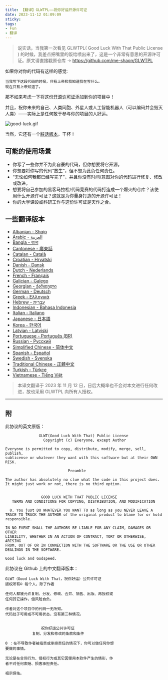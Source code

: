 ```yaml
---
title: 【翻译】GLWTPL——祝你好运开源许可证
date: 2023-11-12 01:09:09
sticky:
tags:
- Fun
- 翻译
---
```


> 说实话，当我第一次看见 GLWTPL( Good Luck With That Public License ) 的时候，我差点把嘴里的饭给喷出来了，这是一个非常有意思的开源许可证。原文请直接戳原仓库 -> https://github.com/me-shaon/GLWTPL

如果你对你的代码有这样的感觉:

```
当我写下这段代码的时候，只有上帝和我知道我在写什么。
现在只有上帝知道了。
```

那不如来考虑一下将这份[开源许可证](https://github.com/me-shaon/GLWTPL/blob/master/LICENSE)添加到你的项目中！

并且，祝你未来的自己、人类同胞、外星人或人工智能机器人（可以编码并会毁灭人类）——实际上是任何敢于参与你的项目的人好运。

![good-luck.gif](https://r2-reverse.5435486.xyz/uploads/2024/08/12/654fb6e4581bf.gif)

当然，它还有一个[脏话版本](https://github.com/me-shaon/GLWTPL/blob/master/NSFW_LICENSE)。干杯！

## 可能的使用场景

- 你写了一些你并不为此自豪的代码，但你想要将它开源。
- 你想要将你写的代码“放生”，但不想为此负任何责任。
- “无论如何我都已经写完了”，并且你没有时间/意图对你的代码进行修复、修改或改进。
- 想要将自己参加的黑客马拉松/代码竞赛的代码打造成一个爆火的仓库？该使用什么开源许可证？这就是为你量身打造的开源许可证！
- 你的大学课设或科研工作与这份许可证是天作之合。

## 一些翻译版本

- [Albanian - Shqip](https://github.com/me-shaon/GLWTPL/blob/master/translations/LICENSE_al-AL)
- [Arabic - العربية](https://github.com/me-shaon/GLWTPL/blob/master/translations/LICENSE_ar-AR)
- [Bangla - বাংলা](https://github.com/me-shaon/GLWTPL/blob/master/translations/LICENSE_bn-BN)
- [Cantonese - 廣東話](https://github.com/me-shaon/GLWTPL/blob/master/translations/LICENSE_zh-HK)
- [Catalan - Català](https://github.com/me-shaon/GLWTPL/blob/master/translations/LICENSE_cat-CAT)
- [Croatian - Hrvatski](https://github.com/me-shaon/GLWTPL/blob/master/translations/LICENSE_hr-HR)
- [Danish - Dansk](https://github.com/me-shaon/GLWTPL/blob/master/translations/LICENSE_da-DK)
- [Dutch - Nederlands](https://github.com/me-shaon/GLWTPL/blob/master/translations/LICENSE_nl-NL)
- [French - Français](https://github.com/me-shaon/GLWTPL/blob/master/translations/LICENSE_fr-FR)
- [Galician - Galego](https://github.com/me-shaon/GLWTPL/blob/master/translations/NSFW_LICENSE_gl-GL)
- [Georgian - ქართული](https://github.com/me-shaon/GLWTPL/blob/master/translations/LICENSE_ka-GE)
- [German - Deutsch](https://github.com/me-shaon/GLWTPL/blob/master/translations/LICENSE_de-DE)
- [Greek - Ελληνικά](https://github.com/me-shaon/GLWTPL/blob/master/translations/LICENSE_gr-GR)
- [Hebrew - עברית](https://github.com/me-shaon/GLWTPL/blob/master/translations/LICENSE_he-HE)
- [Indonesian - Bahasa Indonesia](https://github.com/me-shaon/GLWTPL/blob/master/translations/LICENSE_id-ID)
- [Italian - Italiano](https://github.com/me-shaon/GLWTPL/blob/master/translations/LICENSE_it-IT)
- [Japanese - 日本語](https://github.com/me-shaon/GLWTPL/blob/master/translations/LICENSE_ja-JP)
- [Korea - 한국어](https://github.com/me-shaon/GLWTPL/blob/master/translations/LICENSE_ko-KR)
- [Latvian - Latviski](https://github.com/me-shaon/GLWTPL/blob/master/translations/LICENSE_lv-LV)
- [Portuguese - Português (BR)](https://github.com/me-shaon/GLWTPL/blob/master/translations/LICENSE_pt-BR)
- [Russian - Русский](https://github.com/me-shaon/GLWTPL/blob/master/translations/LICENSE_ru-RU)
- [Simplified Chinese - 简体中文](https://github.com/me-shaon/GLWTPL/blob/master/translations/LICENSE_zh-CN)
- [Spanish - Español](https://github.com/me-shaon/GLWTPL/blob/master/translations/LICENSE_es-ES)
- [Swedish - Svenska](https://github.com/me-shaon/GLWTPL/blob/master/translations/LICENSE_sv-SE)
- [Traditional Chinese - 正體中文](https://github.com/me-shaon/GLWTPL/blob/master/translations/LICENSE_zh-TW)
- [Turkish - Türkçe](https://github.com/me-shaon/GLWTPL/blob/master/translations/LICENSE_tr-TR)
- [Vietnamese - Tiếng Việt](https://github.com/me-shaon/GLWTPL/blob/master/translations/LICENSE_vn-VN)

> 本译文翻译于 2023 年 11 月 12 日，日后大概率也不会对本文进行任何改进，故也采用 GLWTPL 向所有人授权。

***

## 附

此协议的英文原版：

```
               GLWT(Good Luck With That) Public License
                 Copyright (c) Everyone, except Author

Everyone is permitted to copy, distribute, modify, merge, sell, publish,
sublicense or whatever they want with this software but at their OWN RISK.

                            Preamble

The author has absolutely no clue what the code in this project does.
It might just work or not, there is no third option.


                GOOD LUCK WITH THAT PUBLIC LICENSE
   TERMS AND CONDITIONS FOR COPYING, DISTRIBUTION, AND MODIFICATION

  0. You just DO WHATEVER YOU WANT TO as long as you NEVER LEAVE A
TRACE TO TRACK THE AUTHOR of the original product to blame for or hold
responsible.

IN NO EVENT SHALL THE AUTHORS BE LIABLE FOR ANY CLAIM, DAMAGES OR OTHER
LIABILITY, WHETHER IN AN ACTION OF CONTRACT, TORT OR OTHERWISE, ARISING
FROM, OUT OF OR IN CONNECTION WITH THE SOFTWARE OR THE USE OR OTHER
DEALINGS IN THE SOFTWARE.

Good luck and Godspeed.
```

此协议在 Github 上的中文翻译版本：

```
GLWT（Good Luck With That，祝你好运）公共许可证
版权所有© 每个人，除了作者

任何人都被允许复制、分发、修改、合并、销售、出版、再授权或
任何其它操作，但风险自负。

作者对这个项目中的代码一无所知。
代码处于可用或不可用状态，没有第三种情况。


                祝你好运公共许可证
            复制、分发和修改的条款和条件

0 ：在不导致作者被指责或承担责任的情况下，你可以做任何你想
要做的事情。

无论是在合同行为、侵权行为或其它因使用本软件产生的情形，作
者不对任何索赔、损害承担责任。

祖宗保佑。
```

